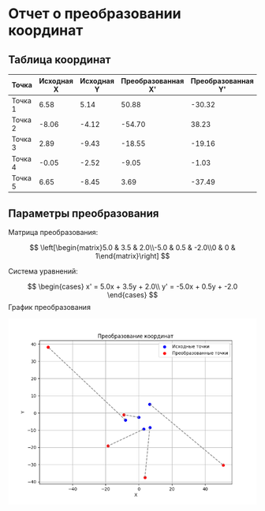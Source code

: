 # Отчет о преобразовании координат

## Таблица координат

| Точка | Исходная X | Исходная Y | Преобразованная X' | Преобразованная Y' |
|-------|------------|------------|-------------------|-------------------|
| Точка 1 | 6.58 | 5.14 | 50.88 | -30.32 |
| Точка 2 | -8.06 | -4.12 | -54.70 | 38.23 |
| Точка 3 | 2.89 | -9.43 | -18.55 | -19.16 |
| Точка 4 | -0.05 | -2.52 | -9.05 | -1.03 |
| Точка 5 | 6.65 | -8.45 | 3.69 | -37.49 |

## Параметры преобразования

Матрица преобразования:

$$ \left[\begin{matrix}5.0 & 3.5 & 2.0\\-5.0 & 0.5 & -2.0\\0 & 0 & 1\end{matrix}\right] $$

Система уравнений:

$$
\begin{cases}
x' = 5.0x + 3.5y + 2.0\\
y' = -5.0x + 0.5y + -2.0
\end{cases}
$$
 График преобразования

![График преобразования](transformation_plot.png)
